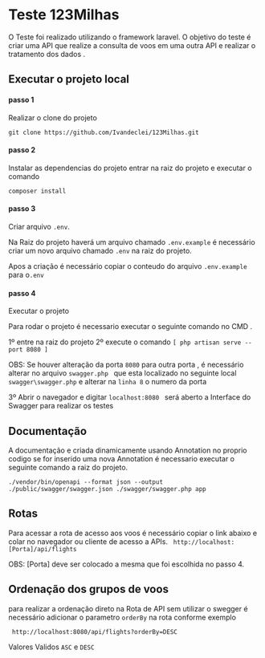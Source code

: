 # Teste 123Milhas

O Teste foi realizado utilizando o framework laravel.
O objetivo do teste é criar uma API  que realize a consulta de voos em uma outra API e realizar o tratamento dos dados .


## Executar o projeto local

#### passo 1 
Realizar o clone do projeto

```git clone https://github.com/Ivandeclei/123Milhas.git```

#### passo 2 
Instalar as dependencias do projeto
entrar na raiz do projeto  e executar o comando 

```composer install```


#### passo 3 
Criar arquivo ```.env```.

Na Raiz do projeto haverá um arquivo chamado ``` .env.example ``` é necessário criar um novo arquivo chamado ```.env``` na raiz do projeto. 

Apos a criação é necessário copiar o conteudo  do arquivo  ```.env.example ``` para o```.env```

#### passo 4 
Executar o projeto

Para rodar o projeto é necessario executar o seguinte comando no CMD .

1º entre na raiz do projeto
2º execute o comando 
```[ php artisan serve --port 8080 ]```

OBS: Se houver alteração da porta ```8080```  para outra porta ,  é necessário alterar no arquivo ```swagger.php ``` que esta localizado no seguinte local ```swagger\swagger.php``` e alterar na ```linha 8``` o numero da porta

3º Abrir o navegador e digitar ```localhost:8080 ```
será aberto a Interface do Swagger para realizar os testes


## Documentação 
A documentação e criada dinamicamente usando  Annotation no proprio codigo se for inserido uma nova Annotation é necessario executar o seguinte comando a raiz do projeto.


```./vendor/bin/openapi --format json --output ./public/swagger/swagger.json ./swagger/swagger.php app```

## Rotas

Para acessar a rota de acesso aos voos é necessário copiar o link abaixo e colar no navegador ou cliente de acesso a APIs.
``` http://localhost:[Porta]/api/flights```

OBS: [Porta] deve ser colocado a mesma que foi escolhida no passo 4. 


## Ordenação dos grupos de voos

para realizar a ordenação direto na Rota de API sem utilizar o swegger é necessário adicionar o parametro ```orderBy``` na rota conforme exemplo

``` http://localhost:8080/api/flights?orderBy=DESC```

Valores Validos
```ASC``` e  ```DESC``` 
